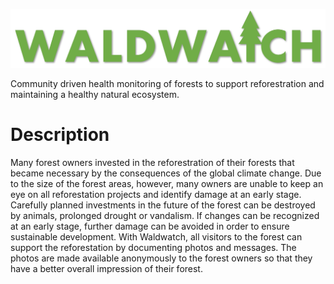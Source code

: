 <p align="center">
  <img src="/profile/logo.png" maxheight="50" alt="WaldWatch Logo" />
</p>

Community driven health monitoring of forests to support reforestration and maintaining a healthy natural ecosystem.

# Description

Many forest owners invested in the reforestration of their forests that became necessary by the consequences of the global climate change. Due to the size of the forest areas, however, many owners are unable to keep an eye on all reforestation projects and identify damage at an early stage. Carefully planned investments in the future of the forest can be destroyed by animals, prolonged drought or vandalism. If changes can be recognized at an early stage, further damage can be avoided in order to ensure sustainable development.
With Waldwatch, all visitors to the forest can support the reforestation by documenting photos and messages. The photos are made available anonymously to the forest owners so that they have a better overall impression of their forest.